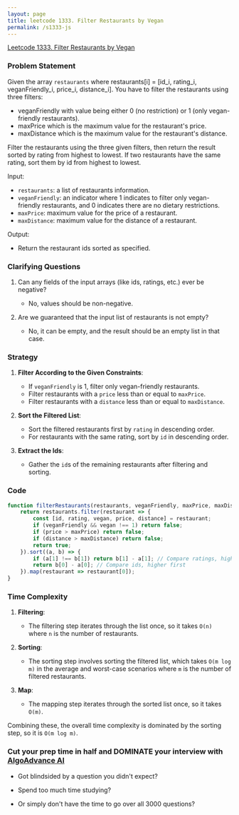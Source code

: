 ```yaml
---
layout: page
title: leetcode 1333. Filter Restaurants by Vegan
permalink: /s1333-js
---
```

[Leetcode 1333. Filter Restaurants by Vegan](https://algoadvance.github.io/algoadvance/l1333)
### Problem Statement

Given the array `restaurants` where restaurants[i] = [id_i, rating_i, veganFriendly_i, price_i, distance_i]. You have to filter the restaurants using three filters:

- veganFriendly with value being either 0 (no restriction) or 1 (only vegan-friendly restaurants).
- maxPrice which is the maximum value for the restaurant's price.
- maxDistance which is the maximum value for the restaurant's distance.

Filter the restaurants using the three given filters, then return the result sorted by rating from highest to lowest. If two restaurants have the same rating, sort them by id from highest to lowest. 

Input: 
- `restaurants`: a list of restaurants information.
- `veganFriendly`: an indicator where 1 indicates to filter only vegan-friendly restaurants, and 0 indicates there are no dietary restrictions.
- `maxPrice`: maximum value for the price of a restaurant.
- `maxDistance`: maximum value for the distance of a restaurant.

Output:
- Return the restaurant ids sorted as specified.

### Clarifying Questions

1. Can any fields of the input arrays (like ids, ratings, etc.) ever be negative?
   - No, values should be non-negative.
   
2. Are we guaranteed that the input list of restaurants is not empty?
   - No, it can be empty, and the result should be an empty list in that case.

### Strategy

1. **Filter According to the Given Constraints**:
   - If `veganFriendly` is 1, filter only vegan-friendly restaurants.
   - Filter restaurants with a `price` less than or equal to `maxPrice`.
   - Filter restaurants with a `distance` less than or equal to `maxDistance`.

2. **Sort the Filtered List**:
   - Sort the filtered restaurants first by `rating` in descending order.
   - For restaurants with the same rating, sort by `id` in descending order.

3. **Extract the Ids**:
   - Gather the `id`s of the remaining restaurants after filtering and sorting.

### Code

```javascript
function filterRestaurants(restaurants, veganFriendly, maxPrice, maxDistance) {
    return restaurants.filter(restaurant => {
        const [id, rating, vegan, price, distance] = restaurant; 
        if (veganFriendly && vegan !== 1) return false;
        if (price > maxPrice) return false;
        if (distance > maxDistance) return false;
        return true;
    }).sort((a, b) => {
        if (a[1] !== b[1]) return b[1] - a[1]; // Compare ratings, higher first
        return b[0] - a[0]; // Compare ids, higher first
    }).map(restaurant => restaurant[0]);
}
```

### Time Complexity

1. **Filtering**:
   - The filtering step iterates through the list once, so it takes `O(n)` where `n` is the number of restaurants.

2. **Sorting**:
   - The sorting step involves sorting the filtered list, which takes `O(m log m)` in the average and worst-case scenarios where `m` is the number of filtered restaurants.

3. **Map**:
   - The mapping step iterates through the sorted list once, so it takes `O(m)`.

Combining these, the overall time complexity is dominated by the sorting step, so it is `O(m log m)`.


### Cut your prep time in half and DOMINATE your interview with [AlgoAdvance AI](https://algoAdvance.com)

- Got blindsided by a question you didn't expect?

- Spend too much time studying?

- Or simply don't have the time to go over all 3000 questions?

